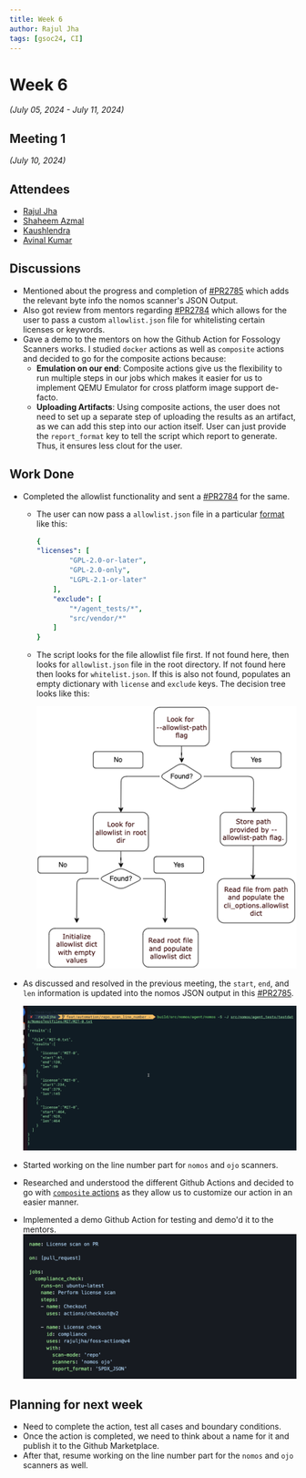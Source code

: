 ```yaml
---
title: Week 6
author: Rajul Jha
tags: [gsoc24, CI]
---
```

<!--
SPDX-License-Identifier: CC-BY-SA-4.0

SPDX-FileCopyrightText: 2024 Rajul Jha <rajuljha49gmail.com>
-->

# Week 6
*(July 05, 2024 - July 11, 2024)*

## Meeting 1
*(July 10, 2024)*

## Attendees
* [Rajul Jha](https://github.com/rajuljha)
* [Shaheem Azmal](https://github.com/shaheemazmalmmd)
* [Kaushlendra](https://github.com/Kaushl2208)
* [Avinal Kumar](https://github.com/avinal)

## Discussions
* Mentioned about the progress and completion of [#PR2785](https://github.com/fossology/fossology/pull/2785) which adds the relevant byte info the nomos scanner's JSON Output.
* Also got review from mentors regarding [#PR2784](https://github.com/fossology/fossology/pull/2784) which allows for the user to pass a custom `allowlist.json` file for whitelisting certain licenses or keywords.
* Gave a demo to the mentors on how the Github Action for Fossology Scanners works. I studied `docker` actions as well as `composite` actions and decided to go for the composite actions because:
  * **Emulation on our end**: Composite actions give us the flexibility to run multiple steps in our jobs which makes it easier for us to implement QEMU Emulator for cross platform image support de-facto.
  * **Uploading Artifacts**: Using composite actions, the user does not need to set up a separate step of uploading the results as an artifact, as we can add this step into our action itself. User can just provide the `report_format` key to tell the script which report to generate. Thus, it ensures less clout for the user.


## Work Done
* Completed the allowlist functionality and sent a [#PR2784](https://github.com/fossology/fossology/pull/2784) for the same.
  * The user can now pass a `allowlist.json` file in a particular [format](https://github.com/fossology/fossology/blob/master/utils/automation/allowlist.sample.json) like this:
    ```yaml
    {
    "licenses": [
            "GPL-2.0-or-later",
            "GPL-2.0-only",
            "LGPL-2.1-or-later"
        ],
        "exclude": [
            "*/agent_tests/*",
            "src/vendor/*"
        ]
    }
    ```
  * The script looks for the file allowlist file first. If not found here, then looks for `allowlist.json` file in the root directory. If not found here then looks for `whitelist.json`. If this is also not found, populates an empty dictionary with `license` and `exclude` keys.
  The decision tree looks like this:

    ![Screenshot](/img/ci/Whitelist_decision_tree.png)

* As discussed and resolved in the previous meeting, the `start`, `end`, and `len` information is updated into the nomos JSON output in this [#PR2785](https://github.com/fossology/fossology/pull/2785).

    ![Screenshot](/img/ci/Nomos_json_output.png)

* Started working on the line number part for `nomos` and `ojo` scanners.

* Researched and understood the different Github Actions and decided to go with [`composite` actions](https://docs.github.com/en/actions/creating-actions/creating-a-composite-action) as they allow us to customize our action in an easier manner.
* Implemented a demo Github Action for testing and demo'd it to the mentors.
![Screenshot](/img/ci/foss-action-test.png)

## Planning for next week
* Need to complete the action, test all cases and boundary conditions.
* Once the action is completed, we need to think about a name for it and publish it to the Github Marketplace.
* After that, resume working on the line number part for the `nomos` and `ojo` scanners as well.